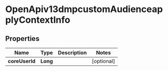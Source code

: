 # OpenApiv13dmpcustomAudienceapplyContextInfo

## Properties
Name | Type | Description | Notes
------------ | ------------- | ------------- | -------------
**coreUserId** | **Long** |  |  [optional]
